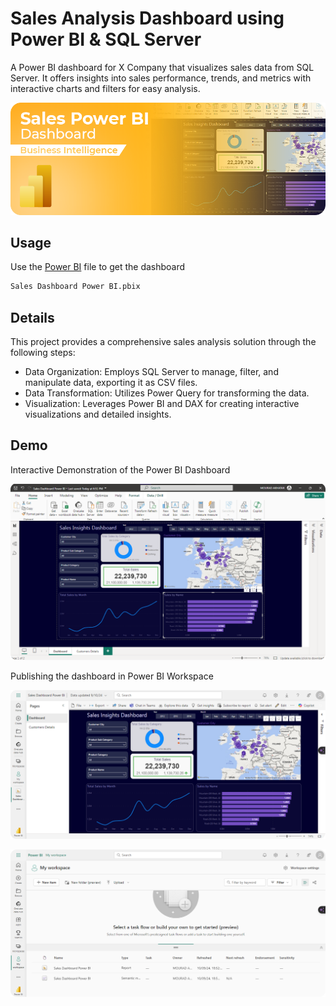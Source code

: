 # Sales Analysis Dashboard using Power BI & SQL Server

A Power BI dashboard for X Company that visualizes sales data from SQL Server. It offers insights into sales performance, trends, and metrics with interactive charts and filters for easy analysis.

![Power BI](./project-banner.png)

## Usage

Use the [Power BI](https://app.powerbi.com/) file to get the dashboard

```bash
Sales Dashboard Power BI.pbix
```

## Details

This project provides a comprehensive sales analysis solution through the following steps:

- Data Organization: Employs SQL Server to manage, filter, and manipulate data, exporting it as CSV files.
- Data Transformation: Utilizes Power Query for transforming the data.
- Visualization: Leverages Power BI and DAX for creating interactive visualizations and detailed insights.


## Demo

Interactive Demonstration of the Power BI Dashboard

![Power Bi Demo](./Power-BI.png)

Publishing the dashboard in Power BI Workspace

![Power BI Workspace](./Overview-Workspace.png)

![Published Dashboard](./Publish-to-Workspace.png)
